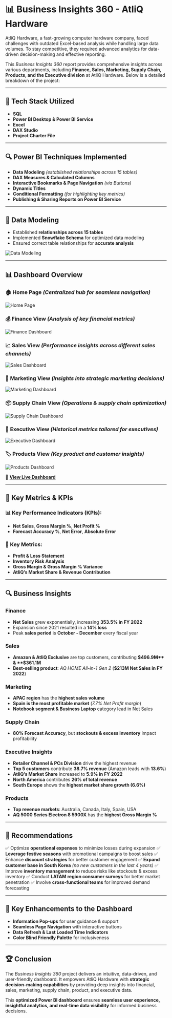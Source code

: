 # 📊 Business Insights 360 - AtliQ Hardware

AtliQ Hardware, a fast-growing computer hardware company, faced challenges with outdated Excel-based analysis while handling large data volumes. To stay competitive, they required advanced analytics for data-driven decision-making and effective reporting.

This *Business Insights 360* report provides comprehensive insights across various departments, including **Finance, Sales, Marketing, Supply Chain, Products, and the Executive division** at AtliQ Hardware. Below is a detailed breakdown of the project:

---

## 🚀 Tech Stack Utilized
- **SQL**
- **Power BI Desktop & Power BI Service**
- **Excel**
- **DAX Studio**
- **Project Charter File**

---

## 🔍 Power BI Techniques Implemented
- **Data Modeling** *(established relationships across 15 tables)*
- **DAX Measures & Calculated Columns**
- **Interactive Bookmarks & Page Navigation** *(via Buttons)*
- **Dynamic Titles**
- **Conditional Formatting** *(for highlighting key metrics)*
- **Publishing & Sharing Reports on Power BI Service**

---

## 📌 Data Modeling
- Established **relationships across 15 tables**
- Implemented **Snowflake Schema** for optimized data modeling
- Ensured correct table relationships for **accurate analysis**

![Data Modeling](https://github.com/DevikaViswan/Business_Insights_360/blob/main/Datamodel%20image.png)

---

## 📊 Dashboard Overview
### 🏠 **Home Page** *(Centralized hub for seamless navigation)*
![Home Page](https://github.com/DevikaViswan/Business_Insights_360/blob/main/Home%20image.png)

### 💰 **Finance View** *(Analysis of key financial metrics)*
![Finance Dashboard](https://github.com/DevikaViswan/Business_Insights_360/blob/main/Finance%20View%20image.png)

### 📈 **Sales View** *(Performance insights across different sales channels)*
![Sales Dashboard](https://github.com/DevikaViswan/Business_Insights_360/blob/main/Sales%20View%20image.png)

### 📢 **Marketing View** *(Insights into strategic marketing decisions)*
![Marketing Dashboard](https://github.com/DevikaViswan/Business_Insights_360/blob/main/Marketing%20View%20image.png)

### 📦 **Supply Chain View** *(Operations & supply chain optimization)*
![Supply Chain Dashboard](https://github.com/DevikaViswan/Business_Insights_360/blob/main/Supply%20Chain%20View%20image.png)

### 🎯 **Executive View** *(Historical metrics tailored for executives)*
![Executive Dashboard](https://github.com/DevikaViswan/Business_Insights_360/blob/main/Executive%20View%20image.png)

### 🏷️ **Products View** *(Key product and customer insights)*
![Products Dashboard](https://github.com/DevikaViswan/Business_Insights_360/blob/main/Products%20View%20image.png)


🔗 **[View Live Dashboard](https://app.powerbi.com/groups/51a4e337-2970-43db-9170-06b714cf13f3/reports/d106c76b-1052-4645-afab-58c1a8996981/ReportSection0e765c0061580b067c73?experience=power-bi)**

---

## 📌 Key Metrics & KPIs
### 📊 Key Performance Indicators (KPIs):
- **Net Sales**, **Gross Margin %**, **Net Profit %**
- **Forecast Accuracy %**, **Net Error**, **Absolute Error**

### 📌 Key Metrics:
- **Profit & Loss Statement**
- **Inventory Risk Analysis**
- **Gross Margin & Gross Margin % Variance**
- **AtliQ’s Market Share & Revenue Contribution**

---

## 🔍 Business Insights
### **Finance**
- **Net Sales** grew exponentially, increasing **353.5% in FY 2022**
- Expansion since 2021 resulted in a **14% loss**
- Peak **sales period** is **October - December** every fiscal year

### **Sales**
- **Amazon & AtliQ Exclusive** are top customers, contributing **$496.9M** & **$361.1M**
- **Best-selling product**: *AQ HOME All-in-1 Gen 2* (**$213M Net Sales in FY 2022**)

### **Marketing**
- **APAC region** has the **highest sales volume**
- **Spain is the most profitable market** (*7.7% Net Profit margin*)
- **Notebook segment & Business Laptop** category lead in Net Sales

### **Supply Chain**
- **80% Forecast Accuracy**, but **stockouts & excess inventory** impact profitability

### **Executive Insights**
- **Retailer Channel & PCs Division** drive the highest revenue
- **Top 5 customers** contribute **38.7% revenue** (Amazon leads with **13.6%**)
- **AtliQ’s Market Share** increased to **5.9% in FY 2022**
- **North America** contributes **26% of total revenue**
- **South Europe** shows the **highest market share growth (6.6%)**

### **Products**
- **Top revenue markets**: Australia, Canada, Italy, Spain, USA
- **AQ 5000 Series Electron 8 5900X** has the **highest Gross Margin %**

---

## 📌 Recommendations
✅ Optimize **operational expenses** to minimize losses during expansion
✅ **Leverage festive seasons** with promotional campaigns to boost sales
✅ Enhance **discount strategies** for better customer engagement
✅ **Expand customer base in South Korea** *(no new customers in the last 4 years)*
✅ Improve **inventory management** to reduce risks like stockouts & excess inventory
✅ Conduct **LATAM region consumer surveys** for better market penetration
✅ Involve **cross-functional teams** for improved demand forecasting

---

## 🎯 Key Enhancements to the Dashboard
- **Information Pop-ups** for user guidance & support
- **Seamless Page Navigation** with interactive buttons
- **Data Refresh & Last Loaded Time Indicators**
- **Color Blind Friendly Palette** for inclusiveness

---

## 🏆 Conclusion
The *Business Insights 360* project delivers an intuitive, data-driven, and user-friendly dashboard. It empowers AtliQ Hardware with **strategic decision-making capabilities** by providing deep insights into financial, sales, marketing, supply chain, product, and executive data.

This **optimized Power BI dashboard** ensures **seamless user experience, insightful analytics, and real-time data visibility** for informed business decisions.
